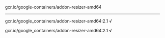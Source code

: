 gcr.io/google-containers/addon-resizer-amd64 

----
gcr.io/google_containers/addon-resizer-amd64:2.1 √

gcr.io/google_containers/addon-resizer-amd64:2.1 √

